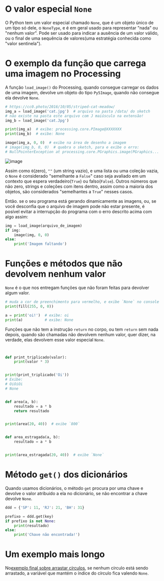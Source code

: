 # O valor especial `None`

O Python tem um valor especial chamado `None`, que é um objeto único de um tipo só dele, o `NoneType`, e é em geral usado para representar "nada" ou "nenhum valor". Pode ser usado para indicar a ausência de um valor válido, ou o final de uma sequência de valores(uma estratégia conhecida como "valor sentinela").

# O exemplo da função que carrega uma imagem no Processing

A função `load_image()` do Processing, quando consegue carregar os dados de uma imagem, devolve um objeto do tipo `Py5Image`, quando não consegue ela devolve `None`.

```python
# https://cc0.photo/2016/10/05/striped-cat-meadow/
img_a = load_image('cat.jpg')  # arquivo na pasta /data/ do sketch
# não existe na pasta este arquivo com J maiúsculo na extensão!
img_b = load_image('cat.Jpg')

print(img_a)  # exibe: processing.core.PImage@XXXXXXX
print(img_b)  # exibe: None

image(img_a, 0, 0)  # exibe na área de desenho a imagem
# image(img_b, 0, 0)  # quebra o sketch, para e exibe o erro:
# NullPointerException at processing.core.PGraphics.image(PGraphics...
```

![image](https://user-images.githubusercontent.com/3694604/165303439-bf04975d-551c-46a6-8afc-9f59230841ae.png)

Assim como `0`(zero), `""` (um string vazio), e uma lista ou uma coleção vazia, o `None` é considerado "semelhante a `False`" caso seja avaliado em um contexto que espera verdadeiro(`True`)  ou falso(`False`). Outros números que não zero, strings e coleções com itens dentro, assim como a maioria dos objetos, são considerados "semelhantes a `True`" nesses casos.

Então. se o seu programa está gerando dinamicamente as imagens, ou, se você desconfia que o arquivo de imagem pode não estar presente, é posível evitar a interrupção do programa com o erro descrito acima com algo assim:

```python
img = load_image(arquivo_de_imagem)
if img:
    image(img, 0, 0)
else:
    print('Imagem faltando')
```

# Funções e métodos que não devolvem nenhum valor

`None` é o que nos entregam funções que não foram feitas para devolver algum valor.

```python
# muda a cor de preenchimento para vermelho, e exibe `None` no console
print(fill(255, 0, 0))

a = print('oi!')  # exibe: oi
print(a)          # exibe: None
```

Funções que não tem a instrução `return` no corpo, ou tem `return` sem nada depois, quando são chamadas não devolvem nenhum valor, quer dizer, na verdade, elas devolvem esse valor especial `None`.

```python


def print_triplicado(valor):
    print(valor * 3)


print(print_triplicado('Oi'))
# Exibe:
# OiOiOi
# None


def area(a, b):
    resultado = a * b
    return resultado


print(area(20, 40))  # exibe `800`


def area_estragada(a, b):
    resultado = a * b


print(area_estragada(20, 40))  # exibe `None`
```
# Método `get()` dos dicionários

Quando usamos dicionários, o método `get` procura por uma chave e devolve o valor atribuido a ela no dicionário, se não encontrar a chave devolve `None`.

```python
ddd = {'SP': 11, 'RJ': 21, 'BH': 31}

prefixo = ddd.get(key)
if prefixo is not None:
    print(resultado)
else:
    print('Chave não encontrada!')
```

# Um exemplo mais longo

No[exemplo final sobre arrastar círculos](arrastando_circulos.md), se nenhum círculo está sendo arrastado, a variável que mantém o índice do círculo fica valendo `None`.
